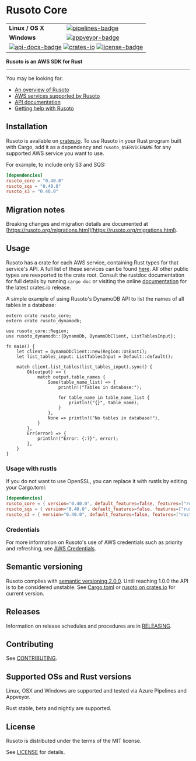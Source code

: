 # Rusoto Core

<table>
    <tr>
        <td><strong>Linux / OS X</strong></td>
        <td><a href="https://dev.azure.com/matthewkmayer/Rusoto/_build?definitionId=1" title="Pipelines Build Status"><img src="https://dev.azure.com/matthewkmayer/Rusoto/_apis/build/status/rusoto.rusoto?branchName=master" alt="pipelines-badge"></img></a></td>
    </tr>
    <tr>
        <td><strong>Windows</strong></td>
        <td><a href="https://ci.appveyor.com/project/matthewkmayer/rusoto/branch/master" title="Appveyor Build Status"><img src="https://ci.appveyor.com/api/projects/status/o83ruaeu7xft0ru5/branch/master?svg=true" alt="appveyor-badge"></img></a></td>
    </tr>
    <tr>
        <td colspan="2">
            <a href="https://docs.rs/rusoto_core" title="API Docs"><img src="https://img.shields.io/badge/API-docs-blue.svg" alt="api-docs-badge"></img></a>
            <a href="https://crates.io/crates/rusoto_core" title="Crates.io"><img src="https://img.shields.io/crates/v/rusoto_core.svg" alt="crates-io"></img></a>
            <a href="#license" title="License: MIT"><img src="https://img.shields.io/badge/license-MIT-blue.svg" alt="license-badge"></img></a>
        </td>
    </tr>
</table>

**Rusoto is an AWS SDK for Rust**

---

You may be looking for:

* [An overview of Rusoto][rusoto-overview]
* [AWS services supported by Rusoto][supported-aws-services]
* [API documentation][api-documentation]
* [Getting help with Rusoto][rusoto-help]

## Installation

Rusoto is available on [crates.io](https://crates.io/crates/rusoto_core).
To use Rusoto in your Rust program built with Cargo, add it as a dependency and `rusoto_$SERVICENAME` for any supported AWS service you want to use.

For example, to include only S3 and SQS:

``` toml
[dependencies]
rusoto_core = "0.40.0"
rusoto_sqs = "0.40.0"
rusoto_s3 = "0.40.0"
```

## Migration notes

Breaking changes and migration details are documented at [https://rusoto.org/migrations.html](https://rusoto.org/migrations.html).

## Usage

Rusoto has a crate for each AWS service, containing Rust types for that service's API.
A full list of these services can be found [here][supported-aws-services].
All other public types are reexported to the crate root.
Consult the rustdoc documentation for full details by running `cargo doc` or visiting the online [documentation](https://docs.rs/rusoto_core) for the latest crates.io release.

A simple example of using Rusoto's DynamoDB API to list the names of all tables in a database:

```rust,no_run
extern crate rusoto_core;
extern crate rusoto_dynamodb;

use rusoto_core::Region;
use rusoto_dynamodb::{DynamoDb, DynamoDbClient, ListTablesInput};

fn main() {
    let client = DynamoDbClient::new(Region::UsEast1);
    let list_tables_input: ListTablesInput = Default::default();

    match client.list_tables(list_tables_input).sync() {
        Ok(output) => {
            match output.table_names {
                Some(table_name_list) => {
                    println!("Tables in database:");

                    for table_name in table_name_list {
                        println!("{}", table_name);
                    }
                },
                None => println!("No tables in database!"),
            }
        },
        Err(error) => {
            println!("Error: {:?}", error);
        },
    }
}
```

### Usage with rustls

If you do not want to use OpenSSL, you can replace it with rustls by editing your Cargo.toml:

``` toml
[dependencies]
rusoto_core = { version="0.40.0", default_features=false, features=["rustls"] }
rusoto_sqs = { version="0.40.0", default_features=false, features=["rustls"] }
rusoto_s3 = { version="0.40.0", default_features=false, features=["rustls"] }
```

### Credentials

For more information on Rusoto's use of AWS credentials such as priority and refreshing, see [AWS Credentials][aws-credentials].

## Semantic versioning

Rusoto complies with [semantic versioning 2.0.0](http://semver.org/).
Until reaching 1.0.0 the API is to be considered unstable.
See [Cargo.toml](Cargo.toml) or [rusoto on crates.io](https://crates.io/crates/rusoto_core) for current version.

## Releases

Information on release schedules and procedures are in [RELEASING][releasing].

## Contributing

See [CONTRIBUTING][contribution].

## Supported OSs and Rust versions

Linux, OSX and Windows are supported and tested via Azure Pipelines and Appveyor.

Rust stable, beta and nightly are supported.

## License

Rusoto is distributed under the terms of the MIT license.

See [LICENSE][license] for details.

[api-documentation]: https://docs.rs/rusoto_core "API documentation"
[license]: https://github.com/rusoto/rusoto/blob/master/LICENSE "MIT License"
[rusoto-help]: https://www.rusoto.org/help.html "Getting help with Rusoto"
[rusoto-overview]: https://www.rusoto.org/ "Rusoto overview"
[supported-aws-services]: https://www.rusoto.org/supported-aws-services.html "List of AWS services supported by Rusoto"
[aws-credentials]: https://github.com/rusoto/rusoto/blob/master/AWS-CREDENTIALS.md "AWS Credentials"
[releasing]: https://github.com/rusoto/rusoto/blob/master/RELEASING.md "Releasing Rusoto"
[contribution]: https://github.com/rusoto/rusoto/blob/master/CONTRIBUTING.md "Contributing to Rusoto"
